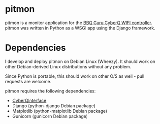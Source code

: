 pitmon
======

pitmon is a monitor application for the
[BBQ Guru CyberQ WIFI controller](http://www.thebbqguru.com).
pitmon was written in Python as a WSGI app using the Django framework.

Dependencies
============

I develop and deploy pitmon on Debian Linux (Wheezy). It should work
on other Debian-derived Linux distributions without any problem.

Since Python is portable, this should work on other O/S as well - pull
requests are welcome.

pitmon requires the following dependencies:

* [CyberQInterface](https://github.com/thebrilliantidea/CyberQInterface)
* Django (python-django Debian package)
* Matplotlib (python-matplotlib Debian package)
* Gunicorn (gunicorn Debian package)
